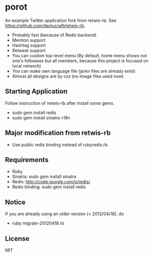 porot
=====

An example Twitter application fork from retwis-rb.
See https://github.com/danlucraft/retwis-rb.

 * Probably fast (because of Redis backend)
 * Mention support
 * Hashtag support
 * Retweet support
 * You can custom top-level menu (By default, home menu shows not one's followees but all members, because this project is focused on local network)
 * You can make own language file (ja/en files are already exist)
 * Almost all designs are by css (no image files used now)

Starting Application
--------------------

Follow instruction of retwis-rb after install some gems.

 * sudo gem install redis
 * sudo gem install sinatra-r18n

Major modification from retwis-rb
---------------------------------

 * Use public redis binding instead of rubyredis.rb.

Requirements
------------

 * Ruby
 * Sinatra: sudo gem install sinatra
 * Redis: http://code.google.com/p/redis/
 * Redis binding: sudo gem install redis

Notice
------

If you are already using an older version (< 2012/04/18), do
  * ruby migrate-20120418.rb

License
-------

MIT
